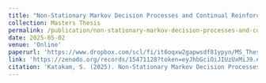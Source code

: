 ```yaml
---
title: "Non-Stationary Markov Decision Processes and Continual Reinforcement Learning Algorithms"
collection: Masters Thesis
permalink: /publication/non-stationary-markov-decision-processes-and-continual-rl-algorithms
date: 2025-05-02
venue: 'Online'
paperurl: 'https://www.dropbox.com/scl/fi/it6oqxw2gapwsdf81ypyn/MS_Thesis_Final_Submission_Katakam_Sandesh_20062-signed.pdf?rlkey=rz7eetkbfe4qpk29bfifim8e5&st=n9cksfbn&dl=0'
link: 'https://zenodo.org/records/15471128?token=eyJhbGciOiJIUzUxMiJ9.eyJpZCI6IjRjMzU1NWVkLWM3ZTMtNDM4YS1hMjNjLWE4YmZmYTQ3M2FiNSIsImRhdGEiOnt9LCJyYW5kb20iOiIzOTQ3MTU0ODgxNGE5ODFiNTRjOWI5YzA2NjMwMGJlMCJ9.w5XzjLbTxqWd47SkLjVEOMNihAoIiR-1qrCNPYajoCQ-jUAV2AzLILt_m_-KoWmhmdvvZH1vWfqVIdzx7KQQGA'
citation: 'Katakam, S. (2025). Non-Stationary Markov Decision Processes and Continual Reinforcement Learning Algorithms [Zenodo]. https://doi.org/10.5281/zenodo.15471128'
---
```


